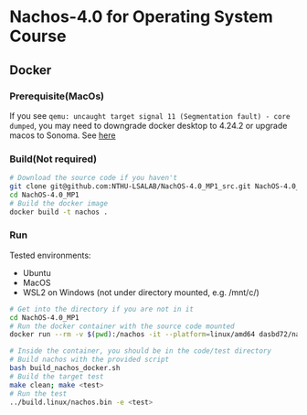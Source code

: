 # Nachos-4.0 for Operating System Course

## Docker

### Prerequisite(MacOs)

If you see `qemu: uncaught target signal 11 (Segmentation fault) - core dumped`, you may need to downgrade docker desktop to 4.24.2 or upgrade macos to Sonoma. See [here](https://github.com/docker/for-mac/issues/7172)

### Build(Not required)

```bash
# Download the source code if you haven't
git clone git@github.com:NTHU-LSALAB/NachOS-4.0_MP1_src.git NachOS-4.0_MP1
cd NachOS-4.0_MP1
# Build the docker image
docker build -t nachos .
```

### Run

Tested environments:

- Ubuntu
- MacOS
- WSL2 on Windows (not under directory mounted, e.g. /mnt/c/)

```bash
# Get into the directory if you are not in it
cd NachOS-4.0_MP1
# Run the docker container with the source code mounted
docker run --rm -v $(pwd):/nachos -it --platform=linux/amd64 dasbd72/nachos:dev-v1.0
```

```bash
# Inside the container, you should be in the code/test directory
# Build nachos with the provided script
bash build_nachos_docker.sh
# Build the target test
make clean; make <test>
# Run the test
../build.linux/nachos.bin -e <test>
```
